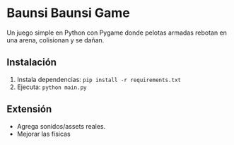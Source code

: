 # Baunsi Baunsi Game

Un juego simple en Python con Pygame donde pelotas armadas rebotan en una arena, colisionan y se dañan.

## Instalación
1. Instala dependencias: `pip install -r requirements.txt`
2. Ejecuta: `python main.py`

## Extensión
- Agrega sonidos/assets reales.
- Mejorar las físicas
